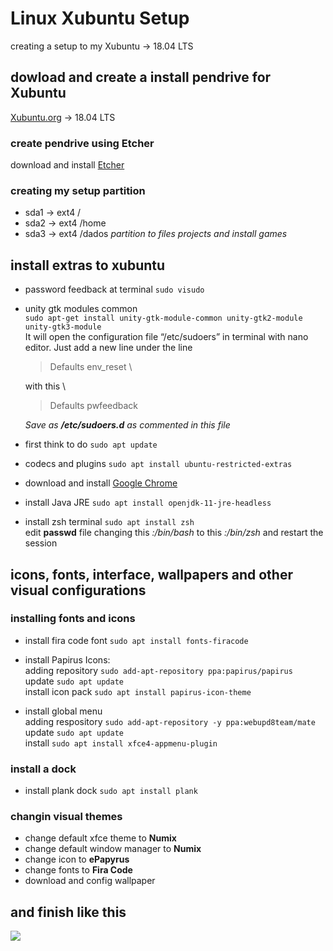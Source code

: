 # Linux Xubuntu Setup
creating a setup to my Xubuntu -> 18.04 LTS

## dowload and create a install pendrive for Xubuntu
[Xubuntu.org](https://xubuntu.org/download) -> 18.04 LTS

### create pendrive using Etcher
download and install 
[Etcher](https://www.balena.io/etcher/)

### creating my setup partition 
  * sda1 -> ext4 /
  * sda2 -> ext4 /home
  * sda3 -> ext4 /dados  *partition to files projects and install games*

## install extras to xubuntu
 * password feedback at terminal
 `sudo visudo`
 
 * unity gtk modules common \
 `sudo apt-get install unity-gtk-module-common unity-gtk2-module unity-gtk3-module` \
   It will open the configuration file “/etc/sudoers” in terminal with nano editor. Just add a new line under the line 
   > Defaults        env_reset \

   with this \
   > Defaults        pwfeedback 
   
   *Save as **/etc/sudoers.d** as commented in this file*
   
 * first think to do
 `sudo apt update`
 
 * codecs and plugins 
 `sudo apt install ubuntu-restricted-extras`
 
 * download and install [Google Chrome](https://www.google.com/chrome/)
 
 * install Java JRE
 `sudo apt install openjdk-11-jre-headless`

 * install zsh terminal `sudo apt install zsh` \
 edit **passwd** file changing this *:/bin/bash* to this *:/bin/zsh* and restart the session
 

## icons, fonts, interface, wallpapers and other visual configurations

### installing fonts and icons

 * install fira code font
 `sudo apt install fonts-firacode`
 
 * install Papirus Icons: \
    adding repository `sudo add-apt-repository ppa:papirus/papirus` \
    update `sudo apt update` \
    install icon pack `sudo apt install papirus-icon-theme`

 * install global menu \
    adding respository `sudo add-apt-repository -y ppa:webupd8team/mate` \
    update `sudo apt update` \
    install `sudo apt install xfce4-appmenu-plugin`    

### install a dock

 * install plank dock
 `sudo apt install plank`

### changin visual themes

 * change default xfce theme to **Numix**
 * change default window manager to **Numix**
 * change icon to **ePapyrus**
 * change fonts to **Fira Code** 
 * download and config wallpaper
 
## and finish like this 
![](https://raw.githubusercontent.com/rattones/linux-xubunu-setup/master/xubuntu-finished.png)
